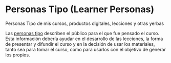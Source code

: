 # Personas Tipo (Learner Personas)

Personas Tipo de mis cursos, productos digitales, lecciones y otras yerbas

Las [personas tipo](https://teachtogether.tech/es/index.html#s:process-personas) describen el público para el que fue pensado el curso. Esta información debería ayudar en el desarrollo de las lecciones, la forma de presentar y difundir el curso y en la decisión de usar los materiales, tanto sea para tomar el curso, como para usarlos con el objetivo de generar los propios.
